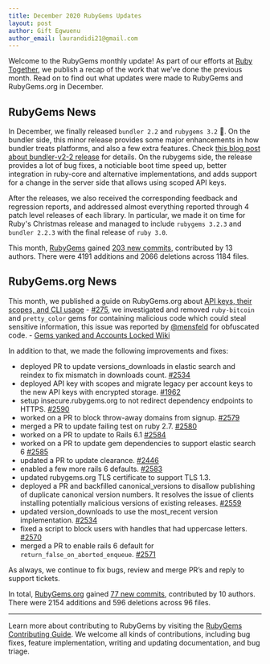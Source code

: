 ```yaml
---
title: December 2020 RubyGems Updates
layout: post
author: Gift Egwuenu
author_email: laurandidi21@gmail.com
---
```


Welcome to the RubyGems monthly update! As part of our efforts at [Ruby Together](http://rubytogether.org/), we publish a recap of the work that we’ve done the previous month. Read on to find out what updates were made to RubyGems and RubyGems.org in December.

## RubyGems News

In December, we finally released `bundler 2.2` and `rubygems 3.2` 🎉. On the bundler side, this minor release provides some major enhancements in how bundler treats platforms, and also a few extra features. Check [this blog post about bundler-v2-2 release](https://bundler.io/blog/2020/12/09/bundler-v2-2.html) for details. On the rubygems side, the release provides a lot of bug fixes, a noticiable boot time speed up, better integration in ruby-core and alternative implementations, and adds support for a change in the server side that allows using scoped API keys.

After the releases, we also received the corresponding feedback and regression reports, and addressed almost everything reported through 4 patch level releases of each library. In particular, we made it on time for Ruby's Christmas release and managed to include `rubygems 3.2.3` and `bundler 2.2.3` with the final release of `ruby 3.0`.

This month, [RubyGems](https://github.com/rubygems/rubygems) gained [203 new commits](https://github.com/rubygems/rubygems.org/compare/master@%7B2020-12-01%7D...master@%7B2020-12-21%7D), contributed by 13 authors. There were 4191 additions and 2066 deletions across 1184 files.

## RubyGems.org News

This month, we published a guide on RubyGems.org about [API keys, their scopes, and CLI usage](https://guides.rubygems.org/api-key-scopes/) - [#275](https://github.com/rubygems/guides/pull/275), we investigated and removed `ruby-bitcoin` and `pretty_color` gems for  containing malicious code which could steal sensitive information, this issue was reported by [@mensfeld](https://github.com/mensfeld) for obfuscated code. - [Gems yanked and Accounts Locked Wiki](https://github.com/rubygems/rubygems.org/wiki/Gems-yanked-and-accounts-locked#14-dec-2020)

In addition to that, we made the following improvements and fixes:

* deployed PR to update versions_downloads in elastic search and reindex to fix mismatch in downloads count. [#2534](https://github.com/rubygems/rubygems.org/pull/2534)
* deployed API key with scopes and migrate legacy per account keys to the new API keys with encrypted storage. [#1962](https://github.com/rubygems/rubygems.org/pull/1962)
* setup insecure.rubygems.org to not redirect dependency endpoints to HTTPS. [#2590](https://github.com/rubygems/rubygems.org/pull/2590)
* worked on a PR to block throw-away domains from signup. [#2579](https://github.com/rubygems/rubygems.org/pull/2579)
* merged a PR to update failing test on ruby 2.7. [#2580](https://github.com/rubygems/rubygems.org/pull/2580)
* worked on a PR to update to Rails 6.1 [#2584](https://github.com/rubygems/rubygems.org/pull/2584)
* worked on a PR to update gem dependencies to support elastic search 6 [#2585](https://github.com/rubygems/rubygems.org/pull/2585)
* updated a PR to update clearance. [#2446](https://github.com/rubygems/rubygems.org/pull/2446)
* enabled a few more rails 6 defaults. [#2583](https://github.com/rubygems/rubygems.org/pull/2583)
* updated rubygems.org TLS certificate to support TLS 1.3.
* deployed a PR and backfilled canonical_versions to disallow publishing of duplicate canonical version numbers. It resolves the issue of clients installing potentially malicious versions of existing releases. [#2559](https://github.com/rubygems/rubygems.org/pull/2559)
* updated version_downloads to use the most_recent version implementation. [#2534](https://github.com/rubygems/rubygems.org/pull/2534)
* fixed a script to block users with handles that had uppercase letters. [#2570](https://github.com/rubygems/rubygems.org/pull/2570)
* merged a PR to enable rails 6 default for `return_false_on_aborted_enqueue`. [#2571](https://github.com/rubygems/rubygems.org/pull/2571)

As always, we continue to fix bugs, review and merge PR’s and reply to support tickets.

In total, [RubyGems.org](https://github.com/rubygems/rubygems.org) gained [77 new commits](https://github.com/rubygems/rubygems.org/compare/master@%7B2020-12-01%7D...master@%7B2020-12-31%7D), contributed by 10 authors. There were 2154 additions and 596 deletions across 96 files.

---

Learn more about contributing to RubyGems by visiting the [RubyGems Contributing Guide](https://github.com/rubygems/rubygems/blob/master/CONTRIBUTING.md#how-to-contribute). We welcome all kinds of contributions, including bug fixes, feature implementation, writing and updating documentation, and bug triage.

